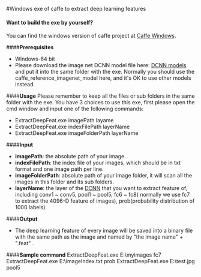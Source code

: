 
#Windows exe of caffe to extract deep learning features

#### **Want to build the exe by yourself?**
You can find the windows version of caffe project at [Caffe Windows]( https://github.com/niuzhiheng/caffe).

####**Prerequisites**
- Windows-64 bit
- Please download the image net DCNN model file here: [DCNN models](http://dl.caffe.berkeleyvision.org/)  and put it into the same folder with the exe. Normally you should use the caffe_reference_imagenet_model here, and it's OK to use other models instead.

####**Usage**
Please remember to keep all the files or sub folders in the same folder with the exe.
You have 3 choices to use this exe, first please open the cmd window and input one of the following commands:

- ExtractDeepFeat.exe imagePath layame
- ExtractDeepFeat.exe indexFilePath layerName
- ExtractDeepFeat.exe imageFolderPath layerName
    
####**Input**
- **imagePath**:  the absolute path of your image.
- **indexFilePath**: the index file of your images, which should be in txt format and one image path per line.
- **imageFolderPath**: absolute path of your image folder, it will scan all the images in this folder and its sub folders.
- **layerName**: the layer of the [DCNN](http://caffe.berkeleyvision.org/gathered/examples/feature_extraction.html) that you want to  extract feature of, including conv1 ~ conv5, pool1 ~ pool5, fc6 ~ fc8( normally we use fc7 to extract the 4096-D feature of images), prob(probability distribution of 1000 labels).

####**Output**
- The deep learning feature of every image will be saved into a binary file with the same path as the image and named by  "the image name" + ".feat" .

####**Sample command**
    ExtractDeepFeat.exe E:\\myimages fc7  
    ExtractDeepFeat.exe E:\\imageIndex.txt  prob
    ExtractDeepFeat.exe E:\\test.jpg   pool5